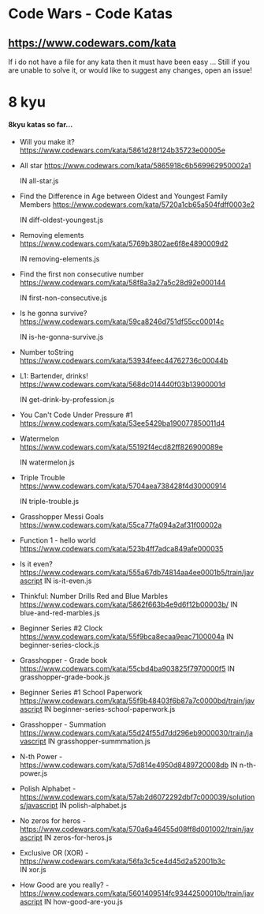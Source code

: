 # Code Wars - Code Katas

## https://www.codewars.com/kata

If i do not have a file for any kata then it must have been easy ...
Still if you are unable to solve it, or would like to suggest any changes, open an issue!

# 8 kyu

#### 8kyu katas so far...

- Will you make it? https://www.codewars.com/kata/5861d28f124b35723e00005e

* All star https://www.codewars.com/kata/5865918c6b569962950002a1

  IN all-star.js

* Find the Difference in Age between Oldest and Youngest Family Members https://www.codewars.com/kata/5720a1cb65a504fdff0003e2

  IN diff-oldest-youngest.js

* Removing elements https://www.codewars.com/kata/5769b3802ae6f8e4890009d2

  IN removing-elements.js

* Find the first non consecutive number https://www.codewars.com/kata/58f8a3a27a5c28d92e000144

  IN first-non-consecutive.js

* Is he gonna survive? https://www.codewars.com/kata/59ca8246d751df55cc00014c

  IN is-he-gonna-survive.js

* Number toString https://www.codewars.com/kata/53934feec44762736c00044b

* L1: Bartender, drinks! https://www.codewars.com/kata/568dc014440f03b13900001d

  IN get-drink-by-profession.js

- You Can't Code Under Pressure #1 https://www.codewars.com/kata/53ee5429ba190077850011d4

- Watermelon https://www.codewars.com/kata/55192f4ecd82ff826900089e

  IN watermelon.js

- Triple Trouble https://www.codewars.com/kata/5704aea738428f4d30000914

  IN triple-trouble.js

- Grasshopper Messi Goals https://www.codewars.com/kata/55ca77fa094a2af31f00002a

- Function 1 - hello world https://www.codewars.com/kata/523b4ff7adca849afe000035

- Is it even? https://www.codewars.com/kata/555a67db74814aa4ee0001b5/train/javascript
  IN is-it-even.js

- Thinkful: Number Drills Red and Blue Marbles https://www.codewars.com/kata/5862f663b4e9d6f12b00003b/
  IN blue-and-red-marbles.js

- Beginner Series #2 Clock https://www.codewars.com/kata/55f9bca8ecaa9eac7100004a
  IN beginner-series-clock.js

- Grasshopper - Grade book https://www.codewars.com/kata/55cbd4ba903825f7970000f5
  IN grasshopper-grade-book.js

- Beginner Series #1 School Paperwork https://www.codewars.com/kata/55f9b48403f6b87a7c0000bd/train/javascript
  IN beginner-series-school-paperwork.js

- Grasshopper - Summation https://www.codewars.com/kata/55d24f55d7dd296eb9000030/train/javascript
  IN grasshopper-summmation.js

- N-th Power - https://www.codewars.com/kata/57d814e4950d8489720008db
  IN n-th-power.js

- Polish Alphabet - https://www.codewars.com/kata/57ab2d6072292dbf7c000039/solutions/javascript
  IN polish-alphabet.js

- No zeros for heros - https://www.codewars.com/kata/570a6a46455d08ff8d001002/train/javascript
  IN zeros-for-heros.js

- Exclusive OR (XOR) - https://www.codewars.com/kata/56fa3c5ce4d45d2a52001b3c  
  IN xor.js

- How Good are you really? - https://www.codewars.com/kata/5601409514fc93442500010b/train/javascript
  IN how-good-are-you.js
